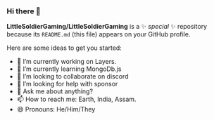 ### Hi there 👋


**LittleSoldierGaming/LittleSoldierGaming** is a ✨ _special_ ✨ repository because its `README.md` (this file) appears on your GitHub profile.

Here are some ideas to get you started:

- 🔭 I’m currently working on Layers.
- 🌱 I’m currently learning MongoDb.js
- 👯 I’m looking to collaborate on discord
- 🤔 I’m looking for help with sponsor
- 💬 Ask me about anything?
- 📫 How to reach me: Earth, India, Assam.
- 😄 Pronouns: He/Him/They

